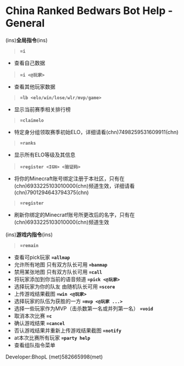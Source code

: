# China Ranked Bedwars Bot Help - General

(ins)**全局指令**(ins)
> **`=i`**
- 查看自己数据
> **`=i <@玩家>`**
- 查看其他玩家数据
> **`=lb <elo/win/lose/wlr/mvp/game>`**
- 显示当前赛季相关排行榜
> **`=claimelo`**
- 特定身分组领取赛季初始ELO，详细请看(chn)7498259531609911(chn)
> **`=ranks`**
- 显示所有ELO等级及其信息
> **`=register <IGN> <验证码>`**
- 将你的Minecraft账号绑定注册于本社区，只有在(chn)6933225103010000(chn)频道生效，详细请看(chn)7901294643794375(chn)
> **`=register`**
- 刷新你绑定的Minecratf账号所更改后的名字，只有在(chn)6933225103010000(chn)频道生效

(ins)**游戏内指令**(ins)
> **`=remain`**
- 查看可pick玩家
**`=allmap`**
- 允许所有地图 只有双方队长可用
**`=banmap`**
- 禁用某张地图 只有双方队长可用
**`=call`**
- 将玩家添加到你当前的语音频道
**`=pick <@玩家>`**
- 选择玩家为你的队友 由随机队长可用
**`=score`**
- 上传游戏结果截图
**`=win <@玩家>`**
- 选择玩家的队伍为获胜的一方
**`=mvp <@玩家 ...>`**
- 选择一些玩家作为MVP（击杀数第一名或并列第一名）
**`=void`**
- 取消本次比赛
**`=c`**
- 确认游戏结果
**`=cancel`**
- 否认游戏结果并重新上传游戏结果截图
**`=notify`**
- at本次比赛所有玩家
**`=party help`**
- 查看组队指令菜单

Developer:BhopL (met)582665998(met)

